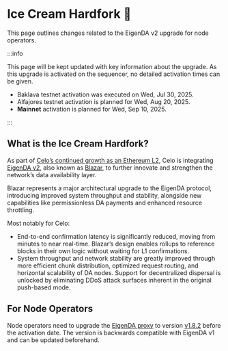 # Ice Cream Hardfork 🍦

This page outlines changes related to the EigenDA v2 upgrade for node operators.

:::info

This page will be kept updated with key information about the upgrade. As this upgrade is activated on the sequencer, no detailed activation times can be given.

- Baklava testnet activation was executed on Wed, Jul 30, 2025.
- Alfajores testnet activation is planned for Wed, Aug 20, 2025.
- **Mainnet** activation is planned for Wed, Sep 10, 2025.

:::

## What is the Ice Cream Hardfork?

As part of [Celo’s continued growth as an Ethereum L2](https://forum.celo.org/t/celo-as-an-ethereum-l2-a-frontier-chain-for-global-impact/11376), Celo is integrating [EigenDA v2](https://docs.eigencloud.xyz/products/eigenda/releases/blazar), also known as [Blazar](https://docs.eigencloud.xyz/products/eigenda/releases/blazar), to further innovate and strengthen the network’s data availability layer.

Blazar represents a major architectural upgrade to the EigenDA protocol, introducing improved system throughput and stability, alongside new capabilities like permissionless DA payments and enhanced resource throttling.

Most notably for Celo:

- End-to-end confirmation latency is significantly reduced, moving from minutes to near real-time. Blazar’s design enables rollups to reference blocks in their own logic without waiting for L1 confirmations.
- System throughput and network stability are greatly improved through more efficient chunk distribution, optimized request routing, and horizontal scalability of DA nodes.
Support for decentralized dispersal is unlocked by eliminating DDoS attack surfaces inherent in the original push-based mode.

## For Node Operators

Node operators need to upgrade the [EigenDA proxy](https://github.com/Layr-Labs/eigenda-proxy) to version [v1.8.2](https://github.com/Layr-Labs/eigenda-proxy/releases/tag/v1.8.2) before the activation date. The version is backwards compatible with EigenDA v1 and can be updated beforehand.
